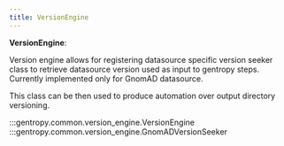 ```yaml
---
title: VersionEngine
---
```


**VersionEngine**:

Version engine allows for registering datasource specific version seeker class to retrieve datasource version used as input to gentropy steps. Currently implemented only for GnomAD datasource.

This class can be then used to produce automation over output directory versioning.

:::gentropy.common.version_engine.VersionEngine
:::gentropy.common.version_engine.GnomADVersionSeeker
